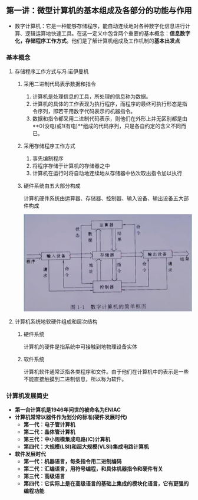 ## 第一讲：微型计算机的基本组成及各部分的功能与作用

* 数字计算机：它是一种能够存储程序，能自动连续地对各种数字化信息进行计算、逻辑运算地快速工具。在这一定义中包含两个重要的基本概念：**信息数字化，存储程序工作方式**。他们是了解计算机组成及工作机制的**基本出发点**
  
### 基本概念

1. 存储程序工作方式与冯.诺伊曼机
   1. 采用二进制代码表示数据和指令
      1. 计算机是处理信息的工具，所处理的信息称为数据。
      2. 计算机的具体的工作表现为执行程序，而程序的最终可执行形态是指令序列，即若干用数字代码表示的机器指令。
      3. 数据和指令都采用二进制代码表示，则他们在外形上并无区别都是由**0(没电)或1(有电)**组成的代码序列，只是各自约定的含义不同而已。
   
   2. 采用存储程序工作方式
      1. 事先编制程序
      2. 将程序存储于计算机的存储器之中
      3. 计算机在运行时将自动地连续地从存储器中依次取出指令加以执行

   3. 硬件系统由五大部分构成

      计算机硬件系统由运算器、存储器、控制器、输入设备、输出设备五大部件构成
      
      ![](img/QQ截图20200304225447.jpg)
   
2. 计算机系统地软硬件组成和层次结构

   1. 硬件系统

      计算机的硬件是指系统中可接触到地物理设备实体

   2. 软件系统

      计算机软件通常泛指各类程序和文件。由于他们在计算机中的表示是一些不能直接触摸到二进制信息，所以称为软件。



### 计算机发展简史

* **第一台计算机是1946年问世的被命名为ENIAC**
* **计算机常常以器件作为划分的标准(硬件发展时代)**
  * **第一代：电子管计算机**
  * **第二代：晶体管计算机**
  * **第三代：中小规模集成电路(IC)计算机**
  * **第四代：大规模(LSI)和超大规模(VLSI)集成电路计算机**
* **软件发展时代**
  * **第一代：机器语言，每条指令用二进制编码**
  * **第二代：汇编语言，用符号编程，和具体机器指令和硬件有关**
  * **第三代：高级语言**
  * **第四代：它实际上是在高级语言的基础上集成的模块化语言，它有更强的编程功能**